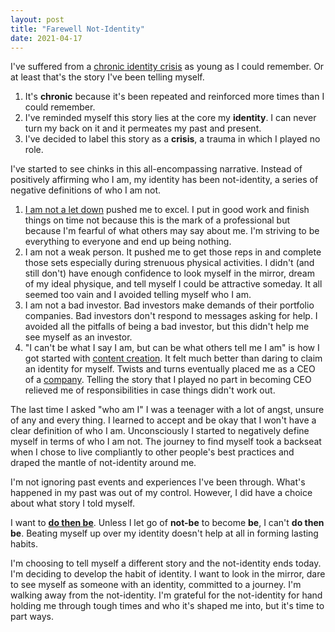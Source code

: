 ```yaml
---
layout: post
title: "Farewell Not-Identity"
date: 2021-04-17
---
```


I've suffered from a [chronic identity crisis](https://en.wikipedia.org/wiki/Third_culture_kid) as young as I could remember. Or at least that's the story I've been telling myself.

1. It's **chronic** because it's been repeated and reinforced more times than I could remember.
2. I've reminded myself this story lies at the core my **identity**. I can never turn my back on it and it permeates my past and present.
3. I've decided to label this story as a **crisis**, a trauma in which I played no role.

I've started to see chinks in this all-encompassing narrative. Instead of positively affirming who I am, my identity has been not-identity, a series of negative definitions of who I am not.

1. [I am not a let down](https://en.wikipedia.org/wiki/Impostor_syndrome) pushed me to excel. I put in good work and finish things on time not because this is the mark of a professional but because I'm fearful of what others may say about me. I'm striving to be everything to everyone and end up being nothing.
2. I am not a weak person. It pushed me to get those reps in and complete those sets especially during strenuous physical activities. I didn't (and still don't) have enough confidence to look myself in the mirror, dream of my ideal physique, and tell myself I could be attractive someday. It all seemed too vain and I avoided telling myself who I am.
3. I am not a bad investor. Bad investors make demands of their portfolio companies. Bad investors don't respond to messages asking for help. I avoided all the pitfalls of being a bad investor, but this didn't help me see myself as an investor.
4. "I can't be what I say I am, but can be what others tell me I am" is how I got started with [content creation](https://www.youtube.com/channel/UCsH44G5T4hHXYrb1aGUB1Gw). It felt much better than daring to claim an identity for myself. Twists and turns eventually placed me as a CEO of a [company](https://nonce.community). Telling the story that I played no part in becoming CEO relieved me of responsibilities in case things didn't work out.

The last time I asked "who am I" I was a teenager with a lot of angst, unsure of any and every thing. I learned to accept and be okay that I won't have a clear definition of who I am. Unconsciously I started to negatively define myself in terms of who I am not. The journey to find myself took a backseat when I chose to live compliantly to other people's best practices and draped the mantle of not-identity around me.

I'm not ignoring past events and experiences I've been through. What's happened in my past was out of my control. However, I did have a choice about what story I told myself.

I want to __[do then be](https://coachaurorablog.com/?p=68)__. Unless I let go of __not-be__ to become __be__, I can't __do then be__. Beating myself up over my identity doesn't help at all in forming lasting habits.

I'm choosing to tell myself a different story and the not-identity ends today. I'm deciding to develop the habit of identity. I want to look in the mirror, dare to see myself as someone with an identity, committed to a journey. I'm walking away from the not-identity. I'm grateful for the not-identity for hand holding me through tough times and who it's shaped me into, but it's time to part ways.